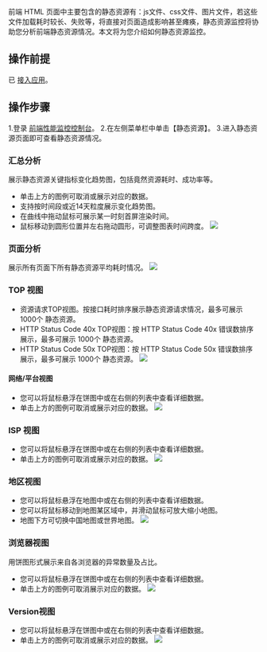 ﻿
前端 HTML 页面中主要包含的静态资源有：js文件、css文件、图片文件，若这些文件加载耗时较长、失败等，将直接对页面造成影响甚至瘫痪，静态资源监控将协助您分析前端静态资源情况。本文将为您介绍如何静态资源监控。

## 操作前提
已 [接入应用]()。

## 操作步骤 
1.登录 [前端性能监控控制台](https://console.cloud.tencent.com/rum)。
2.在左侧菜单栏中单击【静态资源】。
3.进入静态资源页面即可查看静态资源情况。

### 汇总分析
展示静态资源关键指标变化趋势图，包括竟然资源耗时、成功率等。
- 单击上方的图例可取消或展示对应的数据。
- 支持按时间段或近14天粒度展示变化趋势图。
- 在曲线中拖动鼠标可展示某一时刻首屏渲染时间。
- 鼠标移动到圆形位置并左右拖动圆形，可调整图表时间跨度。
![](https://main.qcloudimg.com/raw/90ddff2a7786dfc98176e988e05681dc.png)

### 页面分析
展示所有页面下所有静态资源平均耗时情况。
![](https://main.qcloudimg.com/raw/8efd008ee5ce8b3f22f236c976441995.png)

###  TOP 视图
- 资源请求TOP视图。按接口耗时排序展示静态资源请求情况，最多可展示 1000个 静态资源。
- HTTP Status Code 40x TOP视图：按 HTTP Status Code 40x 错误数排序展示，最多可展示 1000个 静态资源。
- HTTP Status Code 50x TOP视图：按 HTTP Status Code 50x 错误数排序展示，最多可展示 1000个 静态资源。
![](https://main.qcloudimg.com/raw/131bd55f94a9b803d8ca7f514f62531d.png)

#### 网络/平台视图
- 您可以将鼠标悬浮在饼图中或在右侧的列表中查看详细数据。
- 单击上方的图例可取消或展示对应的数据。
![](https://main.qcloudimg.com/raw/7dbfa675660d84c8e6bf9fa41e151c30.png)

### ISP 视图
- 您可以将鼠标悬浮在饼图中或在右侧的列表中查看详细数据。
- 单击上方的图例可取消或展示对应的数据。
![](https://main.qcloudimg.com/raw/d0584621169fab188e5352c9f51cf202.png)

### 地区视图
- 您可以将鼠标悬浮在地图中或在右侧的列表中查看详细数据。
- 您可以将鼠标移动到地图某区域中，并滑动鼠标可放大缩小地图。
- 地图下方可切换中国地图或世界地图。
![](https://main.qcloudimg.com/raw/e317db978a15d05d094f8c8f835b904f.png)

### 浏览器视图
用饼图形式展示来自各浏览器的异常数量及占比。
- 您可以将鼠标悬浮在饼图中或在右侧的列表中查看详细数据。
- 单击上方的图例可取消展示对应的数据。
![](https://main.qcloudimg.com/raw/f3535b4637a769b7f3448079f54e5b26.png)

### Version视图
- 您可以将鼠标悬浮在饼图中或在右侧的列表中查看详细数据。
- 单击上方的图例可取消或展示对应的数据。
![](https://main.qcloudimg.com/raw/3517f8e509c5c34cde1565c60e20842b.png)

